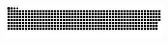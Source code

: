 ![Snake animation](https://github.com/marcelofeitoza/marcelofeitoza/blob/output/github-contribution-grid-snake.svg)
